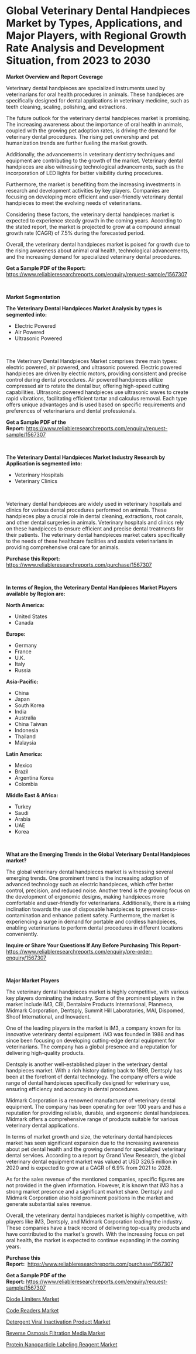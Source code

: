 <p><h1>Global Veterinary Dental Handpieces Market by Types, Applications, and Major Players, with Regional Growth Rate Analysis and Development Situation, from 2023 to 2030</h1></p><p><strong>Market Overview and Report Coverage</strong></p>
<p><p>Veterinary dental handpieces are specialized instruments used by veterinarians for oral health procedures in animals. These handpieces are specifically designed for dental applications in veterinary medicine, such as teeth cleaning, scaling, polishing, and extractions.</p><p>The future outlook for the veterinary dental handpieces market is promising. The increasing awareness about the importance of oral health in animals, coupled with the growing pet adoption rates, is driving the demand for veterinary dental procedures. The rising pet ownership and pet humanization trends are further fueling the market growth.</p><p>Additionally, the advancements in veterinary dentistry techniques and equipment are contributing to the growth of the market. Veterinary dental handpieces are also witnessing technological advancements, such as the incorporation of LED lights for better visibility during procedures.</p><p>Furthermore, the market is benefiting from the increasing investments in research and development activities by key players. Companies are focusing on developing more efficient and user-friendly veterinary dental handpieces to meet the evolving needs of veterinarians.</p><p>Considering these factors, the veterinary dental handpieces market is expected to experience steady growth in the coming years. According to the stated report, the market is projected to grow at a compound annual growth rate (CAGR) of 7.5% during the forecasted period.</p><p>Overall, the veterinary dental handpieces market is poised for growth due to the rising awareness about animal oral health, technological advancements, and the increasing demand for specialized veterinary dental procedures.</p></p>
<p><strong>Get a Sample PDF of the Report:</strong> <a href="https://www.reliableresearchreports.com/enquiry/request-sample/1567307">https://www.reliableresearchreports.com/enquiry/request-sample/1567307</a></p>
<p>&nbsp;</p>
<p><strong>Market Segmentation</strong></p>
<p><strong>The Veterinary Dental Handpieces Market Analysis by types is segmented into:</strong></p>
<p><ul><li>Electric Powered</li><li>Air Powered</li><li>Ultrasonic Powered</li></ul></p>
<p>&nbsp;</p>
<p><p>The Veterinary Dental Handpieces Market comprises three main types: electric powered, air powered, and ultrasonic powered. Electric powered handpieces are driven by electric motors, providing consistent and precise control during dental procedures. Air powered handpieces utilize compressed air to rotate the dental bur, offering high-speed cutting capabilities. Ultrasonic powered handpieces use ultrasonic waves to create rapid vibrations, facilitating efficient tartar and calculus removal. Each type offers unique advantages and is used based on specific requirements and preferences of veterinarians and dental professionals.</p></p>
<p><strong>Get a Sample PDF of the Report:</strong>&nbsp;<a href="https://www.reliableresearchreports.com/enquiry/request-sample/1567307">https://www.reliableresearchreports.com/enquiry/request-sample/1567307</a></p>
<p>&nbsp;</p>
<p><strong>The Veterinary Dental Handpieces Market Industry Research by Application is segmented into:</strong></p>
<p><ul><li>Veterinary Hospitals</li><li>Veterinary Clinics</li></ul></p>
<p>&nbsp;</p>
<p><p>Veterinary dental handpieces are widely used in veterinary hospitals and clinics for various dental procedures performed on animals. These handpieces play a crucial role in dental cleaning, extractions, root canals, and other dental surgeries in animals. Veterinary hospitals and clinics rely on these handpieces to ensure efficient and precise dental treatments for their patients. The veterinary dental handpieces market caters specifically to the needs of these healthcare facilities and assists veterinarians in providing comprehensive oral care for animals.</p></p>
<p><strong>Purchase this Report:</strong>&nbsp; <a href="https://www.reliableresearchreports.com/purchase/1567307">https://www.reliableresearchreports.com/purchase/1567307</a></p>
<p>&nbsp;</p>
<p><strong>In terms of Region, the Veterinary Dental Handpieces Market Players available by Region are:</strong></p>
<p>
    <p> <strong> North America: </strong>
        <ul>
            <li>United States</li>
            <li>Canada</li>
        </ul>
        </p> 
    <p> <strong> Europe: </strong>
        <ul>
            <li>Germany</li>
            <li>France</li>
            <li>U.K.</li>
            <li>Italy</li>
            <li>Russia</li>
        </ul>
        </p> 
    <p> <strong> Asia-Pacific: </strong>
        <ul>
            <li>China</li>
            <li>Japan</li>
            <li>South Korea</li>
            <li>India</li>
            <li>Australia</li>
            <li>China Taiwan</li>
            <li>Indonesia</li>
            <li>Thailand</li>
            <li>Malaysia</li>
        </ul>
        </p> 
    <p> <strong> Latin America: </strong>
        <ul>
            <li>Mexico</li>
            <li>Brazil</li>
            <li>Argentina Korea</li>
            <li>Colombia</li>
        </ul>
        </p> 
    <p> <strong> Middle East & Africa: </strong>
        <ul>
            <li>Turkey</li>
            <li>Saudi</li>
            <li>Arabia</li>
            <li>UAE</li>
            <li>Korea</li>
        </ul>
    </p>
    </p>
<p>&nbsp;</p>
<p><strong>What are the Emerging Trends in the Global Veterinary Dental Handpieces market?</strong></p>
<p><p>The global veterinary dental handpieces market is witnessing several emerging trends. One prominent trend is the increasing adoption of advanced technology such as electric handpieces, which offer better control, precision, and reduced noise. Another trend is the growing focus on the development of ergonomic designs, making handpieces more comfortable and user-friendly for veterinarians. Additionally, there is a rising inclination towards the use of disposable handpieces to prevent cross-contamination and enhance patient safety. Furthermore, the market is experiencing a surge in demand for portable and cordless handpieces, enabling veterinarians to perform dental procedures in different locations conveniently.</p></p>
<p><strong>Inquire or Share Your Questions If Any Before Purchasing This Report</strong>- <a href="https://www.reliableresearchreports.com/enquiry/pre-order-enquiry/1567307">https://www.reliableresearchreports.com/enquiry/pre-order-enquiry/1567307</a></p>
<p>&nbsp;</p>
<p><strong>Major Market Players</strong></p>
<p><p>The veterinary dental handpieces market is highly competitive, with various key players dominating the industry. Some of the prominent players in the market include iM3, CBI, Dentalaire Products International, Planmeca, Midmark Corporation, Dentsply, Summit Hill Laboratories, MAI, Dispomed, Shoof International, and Inovadent.</p><p>One of the leading players in the market is iM3, a company known for its innovative veterinary dental equipment. iM3 was founded in 1988 and has since been focusing on developing cutting-edge dental equipment for veterinarians. The company has a global presence and a reputation for delivering high-quality products.</p><p>Dentsply is another well-established player in the veterinary dental handpieces market. With a rich history dating back to 1899, Dentsply has been at the forefront of dental technology. The company offers a wide range of dental handpieces specifically designed for veterinary use, ensuring efficiency and accuracy in dental procedures.</p><p>Midmark Corporation is a renowned manufacturer of veterinary dental equipment. The company has been operating for over 100 years and has a reputation for providing reliable, durable, and ergonomic dental handpieces. Midmark offers a comprehensive range of products suitable for various veterinary dental applications.</p><p>In terms of market growth and size, the veterinary dental handpieces market has seen significant expansion due to the increasing awareness about pet dental health and the growing demand for specialized veterinary dental services. According to a report by Grand View Research, the global veterinary dental equipment market was valued at USD 326.5 million in 2020 and is expected to grow at a CAGR of 6.9% from 2021 to 2028.</p><p>As for the sales revenue of the mentioned companies, specific figures are not provided in the given information. However, it is known that iM3 has a strong market presence and a significant market share. Dentsply and Midmark Corporation also hold prominent positions in the market and generate substantial sales revenue.</p><p>Overall, the veterinary dental handpieces market is highly competitive, with players like iM3, Dentsply, and Midmark Corporation leading the industry. These companies have a track record of delivering top-quality products and have contributed to the market's growth. With the increasing focus on pet oral health, the market is expected to continue expanding in the coming years.</p></p>
<p><strong>Purchase this Report:</strong>&nbsp;&nbsp;<a href="https://www.reliableresearchreports.com/purchase/1567307">https://www.reliableresearchreports.com/purchase/1567307</a></p>
<p></p>
<p><strong>Get a Sample PDF of the Report:</strong>&nbsp;<a href="https://www.reliableresearchreports.com/enquiry/request-sample/1567307">https://www.reliableresearchreports.com/enquiry/request-sample/1567307</a></p>
<p><p><a href="https://medium.com/@abdulkazi7580/diode-limiters-market-size-growth-forecast-2023-2030-e77317366b54">Diode Limiters Market</a></p><p><a href="https://medium.com/@adiroy75486/code-readers-market-size-growth-forecast-2023-2030-d5586227aec8">Code Readers Market</a></p><p><a href="https://www.linkedin.com/pulse/detergent-viral-inactivation-product-market-size-share-iovpe/">Detergent Viral Inactivation Product Market</a></p><p><a href="https://www.linkedin.com/pulse/reverse-osmosis-filtration-media-market-size-share-amp-yhefe/">Reverse Osmosis Filtration Media Market</a></p><p><a href="https://www.linkedin.com/pulse/decoding-protein-nanoparticle-labeling-reagent-market-dgoue/">Protein Nanoparticle Labeling Reagent Market</a></p></p>